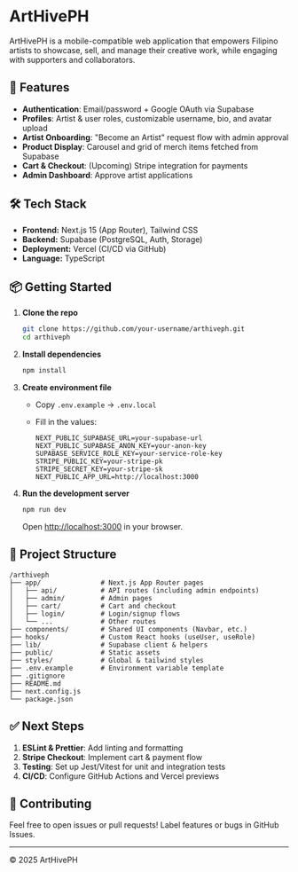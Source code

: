 # ArtHivePH

ArtHivePH is a mobile-compatible web application that empowers Filipino artists to showcase, sell, and manage their creative work, while engaging with supporters and collaborators.

## 🚀 Features

* **Authentication**: Email/password + Google OAuth via Supabase
* **Profiles**: Artist & user roles, customizable username, bio, and avatar upload
* **Artist Onboarding**: "Become an Artist" request flow with admin approval
* **Product Display**: Carousel and grid of merch items fetched from Supabase
* **Cart & Checkout**: (Upcoming) Stripe integration for payments
* **Admin Dashboard**: Approve artist applications

## 🛠 Tech Stack

* **Frontend:** Next.js 15 (App Router), Tailwind CSS
* **Backend:** Supabase (PostgreSQL, Auth, Storage)
* **Deployment:** Vercel (CI/CD via GitHub)
* **Language:** TypeScript

## 📦 Getting Started

1. **Clone the repo**

   ```bash
   git clone https://github.com/your-username/arthiveph.git
   cd arthiveph
   ```

2. **Install dependencies**

   ```bash
   npm install
   ```

3. **Create environment file**

   * Copy `.env.example` → `.env.local`
   * Fill in the values:

     ```env
     NEXT_PUBLIC_SUPABASE_URL=your-supabase-url
     NEXT_PUBLIC_SUPABASE_ANON_KEY=your-anon-key
     SUPABASE_SERVICE_ROLE_KEY=your-service-role-key
     STRIPE_PUBLIC_KEY=your-stripe-pk
     STRIPE_SECRET_KEY=your-stripe-sk
     NEXT_PUBLIC_APP_URL=http://localhost:3000
     ```

4. **Run the development server**

   ```bash
   npm run dev
   ```

   Open [http://localhost:3000](http://localhost:3000) in your browser.

## 📁 Project Structure

```
/arthiveph
├── app/               # Next.js App Router pages
│   ├── api/           # API routes (including admin endpoints)
│   ├── admin/         # Admin pages
│   ├── cart/          # Cart and checkout
│   ├── login/         # Login/signup flows
│   └── ...            # Other routes
├── components/        # Shared UI components (Navbar, etc.)
├── hooks/             # Custom React hooks (useUser, useRole)
├── lib/               # Supabase client & helpers
├── public/            # Static assets
├── styles/            # Global & tailwind styles
├── .env.example       # Environment variable template
├── .gitignore
├── README.md
├── next.config.js
└── package.json
```

## ✅ Next Steps

1. **ESLint & Prettier**: Add linting and formatting
2. **Stripe Checkout**: Implement cart & payment flow
3. **Testing**: Set up Jest/Vitest for unit and integration tests
4. **CI/CD**: Configure GitHub Actions and Vercel previews

## 🤝 Contributing

Feel free to open issues or pull requests! Label features or bugs in GitHub Issues.

---

© 2025 ArtHivePH

